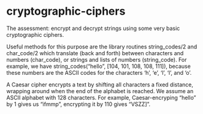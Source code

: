 # cryptographic-ciphers
The assessment: encrypt and decrypt strings using some very basic cryptographic ciphers. 

Useful methods for this purpose are the library routines string_codes/2 and char_code/2 which translate (back and forth) between characters and numbers (char_code), or strings and lists of numbers (string_code). For example, we have string_codes(“hello”, [104, 101, 108, 108, 111]), because these numbers are the ASCII codes for the characters ‘h’, ‘e’, ‘l’, ‘l’, and ‘o’.

A Caesar cipher encrypts a text by shifting all characters a fixed distance, wrapping around when the end of the alphabet is reached. We assume an ASCII alphabet with 128 characters. For example, Caesar-encryping “hello” by 1 gives us “ifmmp”, encrypting it by 110 gives “VSZZ]”.
